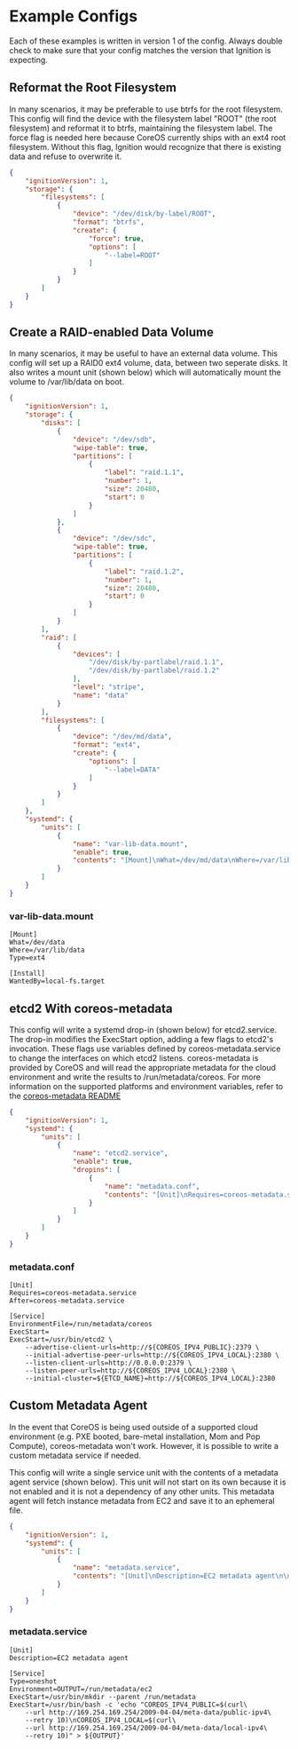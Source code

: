 # Example Configs #

Each of these examples is written in version 1 of the config. Always double
check to make sure that your config matches the version that Ignition is
expecting.

## Reformat the Root Filesystem ##

In many scenarios, it may be preferable to use btrfs for the root filesystem.
This config will find the device with the filesystem label "ROOT" (the root
filesystem) and reformat it to btrfs, maintaining the filesystem label. The
force flag is needed here because CoreOS currently ships with an ext4 root
filesystem. Without this flag, Ignition would recognize that there is existing
data and refuse to overwrite it.

```json
{
	"ignitionVersion": 1,
	"storage": {
		"filesystems": [
			{
				"device": "/dev/disk/by-label/ROOT",
				"format": "btrfs",
				"create": {
					"force": true,
					"options": [
						"--label=ROOT"
					]
				}
			}
		]
	}
}
```

## Create a RAID-enabled Data Volume ##

In many scenarios, it may be useful to have an external data volume. This
config will set up a RAID0 ext4 volume, data, between two seperate disks. It
also writes a mount unit (shown below) which will automatically mount the
volume to /var/lib/data on boot.

```json
{
	"ignitionVersion": 1,
	"storage": {
		"disks": [
			{
				"device": "/dev/sdb",
				"wipe-table": true,
				"partitions": [
					{
						"label": "raid.1.1",
						"number": 1,
						"size": 20480,
						"start": 0
					}
				]
			},
			{
				"device": "/dev/sdc",
				"wipe-table": true,
				"partitions": [
					{
						"label": "raid.1.2",
						"number": 1,
						"size": 20480,
						"start": 0
					}
				]
			}
		],
		"raid": [
			{
				"devices": [
					"/dev/disk/by-partlabel/raid.1.1",
					"/dev/disk/by-partlabel/raid.1.2"
				],
				"level": "stripe",
				"name": "data"
			}
		],
		"filesystems": [
			{
				"device": "/dev/md/data",
				"format": "ext4",
				"create": {
					"options": [
						"--label=DATA"
					]
				}
			}
		]
	},
	"systemd": {
		"units": [
			{
				"name": "var-lib-data.mount",
				"enable": true,
				"contents": "[Mount]\nWhat=/dev/md/data\nWhere=/var/lib/data\nType=ext4\n\n[Install]\nWantedBy=local-fs.target"
			}
		]
	}
}
```

### var-lib-data.mount ###

```
[Mount]
What=/dev/data
Where=/var/lib/data
Type=ext4

[Install]
WantedBy=local-fs.target
```

## etcd2 With coreos-metadata ##

This config will write a systemd drop-in (shown below) for etcd2.service. The
drop-in modifies the ExecStart option, adding a few flags to etcd2's
invocation. These flags use variables defined by coreos-metadata.service to
change the interfaces on which etcd2 listens. coreos-metadata is provided by
CoreOS and will read the appropriate metadata for the cloud environment and
write the results to /run/metadata/coreos. For more information on the
supported platforms and environment variables, refer to the [coreos-metadata
README][coreos-metadata]

```json
{
	"ignitionVersion": 1,
	"systemd": {
		"units": [
			{
				"name": "etcd2.service",
				"enable": true,
				"dropins": [
					{
						"name": "metadata.conf",
						"contents": "[Unit]\nRequires=coreos-metadata.service\nAfter=coreos-metadata.service\n\n[Service]\nEnvironmentFile=/run/metadata/coreos\nExecStart=\nExecStart=/usr/bin/etcd2 --advertise-client-urls=http://${COREOS_IPV4_PUBLIC}:2379 --initial-advertise-peer-urls=http://${COREOS_IPV4_LOCAL}:2380 --listen-client-urls=http://0.0.0.0:2379 --listen-peer-urls=http://${COREOS_IPV4_LOCAL}:2380 --initial-cluster=${ETCD_NAME}=http://${COREOS_IPV4_LOCAL}:2380"
					}
				]
			}
		]
	}
}
```

[coreos-metadata]: https://github.com/coreos/coreos-metadata/blob/master/README.md

### metadata.conf ###

```
[Unit]
Requires=coreos-metadata.service
After=coreos-metadata.service

[Service]
EnvironmentFile=/run/metadata/coreos
ExecStart=
ExecStart=/usr/bin/etcd2 \
	--advertise-client-urls=http://${COREOS_IPV4_PUBLIC}:2379 \
	--initial-advertise-peer-urls=http://${COREOS_IPV4_LOCAL}:2380 \
	--listen-client-urls=http://0.0.0.0:2379 \
	--listen-peer-urls=http://${COREOS_IPV4_LOCAL}:2380 \
	--initial-cluster=${ETCD_NAME}=http://${COREOS_IPV4_LOCAL}:2380
```

## Custom Metadata Agent ##

In the event that CoreOS is being used outside of a supported cloud environment
(e.g. PXE booted, bare-metal installation, Mom and Pop Compute),
coreos-metadata won't work. However, it is possible to write a custom metadata
service if needed.


This config will write a single service unit with the contents of a metadata
agent service (shown below). This unit will not start on its own because it is
not enabled and it is not a dependency of any other units. This metadata agent
will fetch instance metadata from EC2 and save it to an ephemeral file.

```json
{
	"ignitionVersion": 1,
	"systemd": {
		"units": [
			{
				"name": "metadata.service",
				"contents": "[Unit]\nDescription=EC2 metadata agent\n\n[Service]\nType=oneshot\nEnvironment=OUTPUT=/run/metadata/ec2\nExecStart=/usr/bin/mkdir --parent /run/metadata\nExecStart=/usr/bin/bash -c 'echo \"COREOS_IPV4_PUBLIC=$(curl --url http://169.254.169.254/2009-04-04/meta-data/public-ipv4 --retry 10)\\nCOREOS_IPV4_LOCAL=$(curl --url http://169.254.169.254/2009-04-04/meta-data/local-ipv4 --retry 10)\" > ${OUTPUT}'\n"
			}
		]
	}
}
```

### metadata.service ###

```
[Unit]
Description=EC2 metadata agent

[Service]
Type=oneshot
Environment=OUTPUT=/run/metadata/ec2
ExecStart=/usr/bin/mkdir --parent /run/metadata
ExecStart=/usr/bin/bash -c 'echo "COREOS_IPV4_PUBLIC=$(curl\
	--url http://169.254.169.254/2009-04-04/meta-data/public-ipv4\
	--retry 10)\nCOREOS_IPV4_LOCAL=$(curl\
	--url http://169.254.169.254/2009-04-04/meta-data/local-ipv4\
	--retry 10)" > ${OUTPUT}'
```
